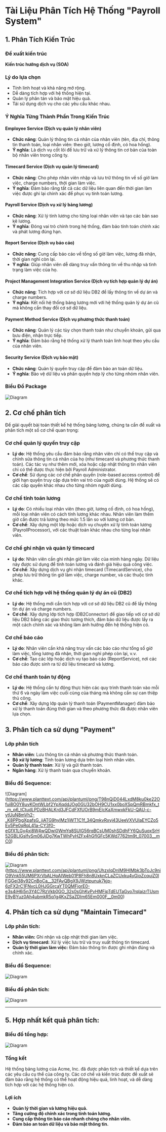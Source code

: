 # Tài Liệu Phân Tích Hệ Thống "Payroll System"

## 1. Phân Tích Kiến Trúc

### Đề xuất kiến trúc
**Kiến trúc hướng dịch vụ (SOA)**

### Lý do lựa chọn
- Tính linh hoạt và khả năng mở rộng.
- Dễ dàng tích hợp với hệ thống hiện tại.
- Quản lý phân tán và bảo mật hiệu quả.
- Tái sử dụng dịch vụ cho các yêu cầu khác nhau.

### Ý Nghĩa Từng Thành Phần Trong Kiến Trúc

#### Employee Service (Dịch vụ quản lý nhân viên)
- **Chức năng**: Quản lý thông tin cá nhân của nhân viên (tên, địa chỉ, thông tin thanh toán, loại nhân viên: theo giờ, lương cố định, có hoa hồng).
- **Ý nghĩa**: Là dịch vụ cốt lõi để lưu trữ và xử lý thông tin cơ bản của toàn bộ nhân viên trong công ty.

#### Timecard Service (Dịch vụ quản lý timecard)
- **Chức năng**: Cho phép nhân viên nhập và lưu trữ thông tin về số giờ làm việc, charge numbers, thời gian làm việc.
- **Ý nghĩa**: Đảm bảo rằng tất cả các dữ liệu liên quan đến thời gian làm việc được ghi lại chính xác để phục vụ tính toán lương.

#### Payroll Service (Dịch vụ xử lý bảng lương)
- **Chức năng**: Xử lý tính lương cho từng loại nhân viên và tạo các bản sao kê lương.
- **Ý nghĩa**: Đóng vai trò chính trong hệ thống, đảm bảo tính toán chính xác và phát lương đúng hạn.

#### Report Service (Dịch vụ báo cáo)
- **Chức năng**: Cung cấp báo cáo về tổng số giờ làm việc, lương đã nhận, thời gian nghỉ còn lại.
- **Ý nghĩa**: Giúp nhân viên dễ dàng truy vấn thông tin về thu nhập và tình trạng làm việc của họ.

#### Project Management Integration Service (Dịch vụ tích hợp quản lý dự án)
- **Chức năng**: Tích hợp với cơ sở dữ liệu DB2 để lấy thông tin về dự án và charge numbers.
- **Ý nghĩa**: Kết nối hệ thống bảng lương mới với hệ thống quản lý dự án cũ mà không cần thay đổi cơ sở dữ liệu.

#### Payment Method Service (Dịch vụ phương thức thanh toán)
- **Chức năng**: Quản lý các tùy chọn thanh toán như chuyển khoản, gửi qua bưu điện, nhận trực tiếp.
- **Ý nghĩa**: Đảm bảo rằng hệ thống xử lý thanh toán linh hoạt theo yêu cầu của nhân viên.

#### Security Service (Dịch vụ bảo mật)
- **Chức năng**: Quản lý quyền truy cập để đảm bảo an toàn dữ liệu.
- **Ý nghĩa**: Bảo vệ dữ liệu và phân quyền hợp lý cho từng nhóm nhân viên.

### Biểu Đồ Package
![Diagram](https://www.planttext.com/api/plantuml/png/Z5H1RjGm5Dtd55-p0HRTS03KJe8AObeL6bLiZSTCGXCxift527N1YaLN725K5GXfL91O9K9THEezV0Akm4-6feadddQLI7x_lUVt__VVwdfNQI9rdYPUHkWfMJ2OXARynXUm7nC1GMogptm27pq0cX2bO6AgxtWQcEeIFuTH_PN3ILp_G11Hy3pD4h5aB63gL8jiBylk2dk4y3etvGM7K9hg76OtFsyAlcW9ZiXIYYJPcwSnZvMMH0lvacictnFAl3DlmoOQEQSHdA2VjSqEq3iP-cnGdQl_JcRr7-Tb3WX7GebLPov-FpBbPGf-_RkvXqjWY4A5C4uP9NB-08MmNl7eBgg1n5jJhLg1aIIFfA1CAR6LV5eN0cqLmYB6ZF6WTugyRrWcfDvddBNDkSSp_humrKK6lHWGyWlgJtOdNfdoMiEXgRx444oVjcBuzGNdZDwd515C9nHriQM_0z0wePHn_O3mfyWXuC2KA-sc7u2G_fZHNCPwsUSV6U1GvalmiIfhWhc2MRCX-M3b_EDWvbureiaxefW5TywQ0t_R57YCcJ-v3H-dvmE6tzMW_qSGhgSCT5rGMA3TAmAq-TVjZRpDHm1sTfvjh9C3Pk-40sQFuTQ7OrJVNf1HzL6GDJXMpK2iIswKQ0DbtMfWgGFrbw95Z3Hgb_5vywh_0m00__y30000)

## 2. Cơ chế phân tích

Để giải quyết bài toán thiết kế hệ thống bảng lương, chúng ta cần đề xuất và phân tích một số cơ chế quan trọng:

### Cơ chế quản lý quyền truy cập
- **Lý do**: Hệ thống yêu cầu đảm bảo rằng nhân viên chỉ có thể truy cập và chỉnh sửa thông tin cá nhân của họ (như timecard và phương thức thanh toán). Các tác vụ như thêm mới, xóa hoặc cập nhật thông tin nhân viên chỉ có thể được thực hiện bởi Payroll Administrator.
- **Cơ chế**: Sử dụng các cơ chế phân quyền (role-based access control) để giới hạn quyền truy cập dựa trên vai trò của người dùng. Hệ thống sẽ có các cấp quyền khác nhau cho từng nhóm người dùng.

### Cơ chế tính toán lương
- **Lý do**: Có nhiều loại nhân viên (theo giờ, lương cố định, có hoa hồng), mỗi loại nhân viên có cách tính lương khác nhau. Nhân viên làm thêm giờ cần được trả lương theo mức 1.5 lần so với lương cơ bản.
- **Cơ chế**: Xây dựng một lớp hoặc dịch vụ chuyên xử lý tính toán lương (PayrollProcessor), với các thuật toán khác nhau cho từng loại nhân viên.

### Cơ chế ghi nhận và quản lý timecard
- **Lý do**: Nhân viên cần ghi nhận giờ làm việc của mình hàng ngày. Dữ liệu này được sử dụng để tính toán lương và đánh giá hiệu quả công việc.
- **Cơ chế**: Xây dựng dịch vụ ghi nhận timecard (TimecardService), cho phép lưu trữ thông tin giờ làm việc, charge number, và các thuộc tính khác.

### Cơ chế tích hợp với hệ thống quản lý dự án cũ (DB2)
- **Lý do**: Hệ thống mới cần tích hợp với cơ sở dữ liệu DB2 cũ để lấy thông tin dự án và charge numbers.
- **Cơ chế**: Xây dựng lớp tích hợp (DB2Connector) để giao tiếp với cơ sở dữ liệu DB2 bằng các giao thức tương thích, đảm bảo dữ liệu được lấy ra một cách chính xác và không làm ảnh hưởng đến hệ thống hiện có.

### Cơ chế báo cáo
- **Lý do**: Nhân viên cần khả năng truy vấn các báo cáo như tổng số giờ làm việc, tổng lương đã nhận, thời gian nghỉ phép còn lại, v.v.
- **Cơ chế**: Tạo các lớp hoặc dịch vụ tạo báo cáo (ReportService), nơi các báo cáo được sinh ra từ dữ liệu timecard và lương.

### Cơ chế thanh toán tự động
- **Lý do**: Hệ thống cần tự động thực hiện các quy trình thanh toán vào mỗi thứ 6 và ngày làm việc cuối cùng của tháng mà không cần sự can thiệp thủ công.
- **Cơ chế**: Xây dựng lớp quản lý thanh toán (PaymentManager) đảm bảo xử lý thanh toán đúng thời gian và theo phương thức đã được nhân viên lựa chọn.

## 3. Phân tích ca sử dụng "Payment"

### Lớp phân tích
- **Nhân viên**: Lưu thông tin cá nhân và phương thức thanh toán.
- **Bộ xử lý lương**: Tính toán lương dựa trên loại hình nhân viên.
- **Quản lý thanh toán**: Xử lý và gửi thanh toán.
- **Ngân hàng**: Xử lý thanh toán qua chuyển khoản.

### Biểu đồ Sequence:
![Diagram] (https://www.planttext.com/api/plantuml/png/T98nQiD044LxdM8ku0ke22Ofui8O0Y8uvKOntWLbf2YpXqddJOg0GU32bOH9CU1xx0boXSpQmRBmkfx_t_m_p6_tCtudLPDzBHALKrd3JFCdFXfUOrB9mEIcKaXmwxkFkU-QAU-c-ytUuN8mVh2-_K8PPbgXpafsG_jiATG9hyIMz1jWT1C1f_34QmkvRxyj43UeeVXVUIaEYCZo5Ev5Pe0qRqL41a-CY3f0-eGfX1LGy4xi8W4wQDwi0WmYq8SUlG56rqBCsUM0shSDdhFY6QuSuqxSrH52GBLlGslfvSm06JjDg7KwTWhPyHZFx4hGfIGFc5KWd7762tm9t_07003__mC0)

### Biểu đồ phân tích:
![Diagram](https://www.planttext.com/api/plantuml/png/UhzxlqDnIM9HIMbk3bToJc9niO9Vnk55UM6PXrVbALHpAIWeb01P8Fh8n8UxknCLaZCUxku4yGioZcqujZ0lFGGei38v92CnBoCa__32FAvQBgX9JWztpunuk7kjp-6zFX2rC1FNvcL0HJGGrcaYT0QMFjorE0-e3s4iH6i5n3Y4C7RzVkb0GO_32s0sGhKvPvHMFjpTdEUTaGyo7rqlaizrTUsmE9yBYuz0Ah4ubmkR5q1g4KxZSaZDIm65Em000F__0m00)(https://www.planttext.com/api/plantuml/png/UhzxlqDnIM9HIMbk3bToJc9niO9Vnk55UM6PXrVbALHpAIWeb01P8Fh8n8UxknCLaZCUxku4yGioZcqujZ0lFGGei38v92CnBoCa__32FAvQBgX9JWztpunuk7kjp-6zFX2rC1FNvcL0HJGGrcaYT0QMFjorE0-e3s4iH6i5n3Y4C7RzVkb0GO_32s0sGhKvPvHMFjpTdEUTaGyo7rqlaizrTUsmE9yBYuz0Ah4ubmkR5q1g4KxZSaZDIm65Em000F__0m00)
## 4. Phân tích ca sử dụng "Maintain Timecard"

### Lớp phân tích:
- **Nhân viên:** Ghi nhận và cập nhật thời gian làm việc.
- **Dịch vụ timecard:** Xử lý việc lưu trữ và truy xuất thông tin timecard.
- **Quản lý thời gian làm việc:** Đảm bảo thông tin được ghi nhận đúng và chính xác.

### Biểu đồ Sequence:
 ![Diagram](https://www.planttext.com/api/plantuml/png/UhzxlqDnIM9HIMbk3bTYSab-aO9Vnk55UM6PXrVbSHK09JAJCmiIyqeK0aiVxbgSvtDuRqXcRcfoOb4AYgpJmzqp8nxkNWkKzpcsuTZ2l7GkBeH12hfscFgj5DmpCXNoCXxkMfkda9xvSFTSXPp32t8Loe3CzcGk3FKAka1J46PQAKGSNfWCqtzauk752Zd7DfHoORe4X-q-3tSjhLGeoJYy1QYa93CFYA4Umsurfi5M2Y55fPKFTpVcAQGytBrU8GVaybA4EGwfUIcWS0K0003__mC0)
### Biểu đồ phân tích:
![Diagram](https://www.planttext.com/api/plantuml/png/UhzxlqDnIM9HIMbk3bToJc9niO9Vnk55UM6PXrVbALHpAIWeb01P83ep1SpBp4rDJYnAuQhbWgeFB7suQt6Up-6z8L0fgBQCmwjoOK8Q24CrGP8v3tSjhSGg2JVMwU7kcH4FTwy56knpRCEnXNdfCEUipSk0Yg3hH7AwhguTfikuCDqAKeTf5PT3QbuAA4W00000__y30000)

---

## 5. Hợp nhất kết quả phân tích:
### Biểu đồ tổng hợp:
  ![Diagram](https://www.planttext.com/api/plantuml/png/UhzxlqDnIM9HIMbk3bToJc9niO9Vnk55UM6PXrVbALHpAIWeb01P8Fh8n8UxknCLaZCUxku4yGioZcqujZ0lFGGei38v92CnBoCa__12iDgIpDpKvCIY5AvQBgYfJWztpunuk7kjp-6zFX1zCDFNvcL0HJGGLciYT0QMFjorE0-e3s45H6i5n3Y4C27zK4T1BSuul2eN9eIY4oYPyt3Nqagiad1Z_TA1WXw75y0y0dMDSqPfvSFTpNdU6VaWQz7r8WMkhguTbb11Lu7XUYui8Ocg414Js88Ef1RXTYw7rBmKKDm30000__y30000)
### Tổng kết
Hệ thống bảng lương của Acme, Inc. đã được phân tích và thiết kế dựa trên các yêu cầu cụ thể của công ty. Các cơ chế và kiến trúc được đề xuất sẽ đảm bảo rằng hệ thống có thể hoạt động hiệu quả, linh hoạt, và dễ dàng tích hợp với các hệ thống hiện có.

### Lợi ích
- **Quản lý thời gian và lương hiệu quả.**
- **Tăng cường độ chính xác trong tính toán lương.**
- **Cung cấp thông tin báo cáo nhanh chóng cho nhân viên.**
- **Đảm bảo an toàn dữ liệu và bảo mật thông tin.**



